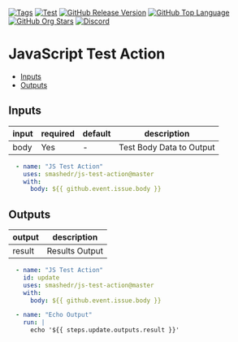 [![Tags](https://img.shields.io/github/actions/workflow/status/smashedr/js-test-action/tags.yaml?logo=github&logoColor=white&label=tags)](https://github.com/smashedr/js-test-action/actions/workflows/tags.yaml)
[![Test](https://img.shields.io/github/actions/workflow/status/smashedr/js-test-action/test.yaml?logo=github&logoColor=white&label=test)](https://github.com/smashedr/js-test-action/actions/workflows/test.yaml)
[![GitHub Release Version](https://img.shields.io/github/v/release/smashedr/js-test-action?logo=github)](https://github.com/smashedr/js-test-action/releases/latest)
[![GitHub Top Language](https://img.shields.io/github/languages/top/smashedr/js-test-action?logo=htmx&logoColor=white)](https://github.com/smashedr/js-test-action)
[![GitHub Org Stars](https://img.shields.io/github/stars/cssnr?style=flat&logo=github&logoColor=white)](https://cssnr.github.io/)
[![Discord](https://img.shields.io/discord/899171661457293343?logo=discord&logoColor=white&label=discord&color=7289da)](https://discord.gg/wXy6m2X8wY)

# JavaScript Test Action

* [Inputs](#Inputs)
* [Outputs](#Outputs)

## Inputs

| input | required | default | description              |
|-------|----------|---------|--------------------------|
| body  | Yes      | -       | Test Body Data to Output |

```yaml
  - name: "JS Test Action"
    uses: smashedr/js-test-action@master
    with:
      body: ${{ github.event.issue.body }}
```

## Outputs

| output | description    |
|--------|----------------|
| result | Results Output |

```yaml
  - name: "JS Test Action"
    id: update
    uses: smashedr/js-test-action@master
    with:
      body: ${{ github.event.issue.body }}

  - name: "Echo Output"
    run: |
      echo '${{ steps.update.outputs.result }}'
```
